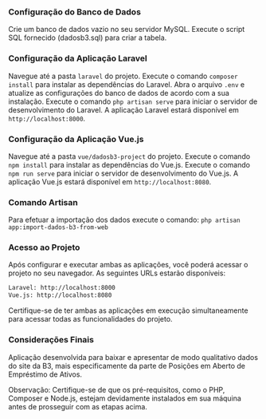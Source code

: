 ### Configuração do Banco de Dados
Crie um banco de dados vazio no seu servidor MySQL.
Execute o script SQL fornecido (dadosb3.sql) para criar a tabela.

### Configuração da Aplicação Laravel
Navegue até a pasta `laravel` do projeto.
Execute o comando `composer install` para instalar as dependências do Laravel.
Abra o arquivo `.env` e atualize as configurações do banco de dados de acordo com a sua instalação.
Execute o comando `php artisan serve` para iniciar o servidor de desenvolvimento do Laravel.
A aplicação Laravel estará disponível em `http://localhost:8000`.

### Configuração da Aplicação Vue.js
Navegue até a pasta `vue/dadosb3-project` do projeto.
Execute o comando `npm install` para instalar as dependências do Vue.js.
Execute o comando `npm run serve` para iniciar o servidor de desenvolvimento do Vue.js.
A aplicação Vue.js estará disponível em `http://localhost:8080`.

### Comando Artisan
Para efetuar a importação dos dados execute o comando: `php artisan app:import-dados-b3-from-web`

### Acesso ao Projeto
Após configurar e executar ambas as aplicações, você poderá acessar o projeto no seu navegador. As seguintes URLs estarão disponíveis:

```bash
Laravel: http://localhost:8000
Vue.js: http://localhost:8080
```

Certifique-se de ter ambas as aplicações em execução simultaneamente para acessar todas as funcionalidades do projeto.

### Considerações Finais
Aplicação desenvolvida para baixar e apresentar de modo qualitativo dados do site da B3, mais especificamente da parte de Posições em Aberto de Empréstimo de Ativos.

Observação: Certifique-se de que os pré-requisitos, como o PHP, Composer e Node.js, estejam devidamente instalados em sua máquina antes de prosseguir com as etapas acima.
